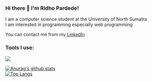 ### Hi there 👋 I'm Ridho Pardede!

I am a computer science student at the University of North Sumatra  
I am interested in programming especially web programming

You can contact me from my [LinkedIn](https://www.linkedin.com/in/ridho-pardede)
<!--
**ridho-dev/ridho-dev** is a ✨ _special_ ✨ repository because its `README.md` (this file) appears on your GitHub profile.

Here are some ideas to get you started:

- 🔭 I’m currently working on ...
- 🌱 I’m currently learning ...
- 👯 I’m looking to collaborate on ...
- 🤔 I’m looking for help with ...
- 💬 Ask me about ...
- 📫 How to reach me: ...
- 😄 Pronouns: ...
- ⚡ Fun fact: ...
-->
### Tools I use:
<p>
    <img src="https://img.shields.io/badge/Text%20Editor-Visual%20Studio%20Code-blue?&logo=visual%20studio%20code&logoColor=blue" />
</p>

[![Anurag's github stats](https://github-readme-stats.vercel.app/api?username=ridho-dev)](https://github.com/anuraghazra/github-readme-stats)  
[![Top Langs](https://github-readme-stats.vercel.app/api/top-langs/?username=ridho-dev&layout=compact)](https://github.com/anuraghazra/github-readme-stats)
